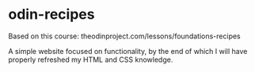 # odin-recipes
Based on this course: theodinproject.com/lessons/foundations-recipes

A simple website focused on functionality, by the end of which I will have properly refreshed my HTML and CSS knowledge.